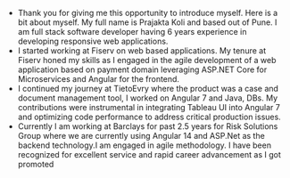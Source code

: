 - Thank you for giving me this opportunity to introduce myself. Here is a bit about myself. My full name is Prajakta Koli and based out of Pune. I am full stack software developer having 6 years experience in developing responsive web applications.
- I started working at Fiserv on web based applications. My tenure at Fiserv honed my skills as I engaged in the agile development of a web application based on payment domain leveraging ASP.NET Core for Microservices and Angular for the frontend.
- I continued my journey at TietoEvry where the product was a case and document management tool, I worked on Angular 7 and Java, DBs. My contributions were instrumental in integrating Tableau UI into Angular 7 and optimizing code performance to address critical production issues.
- Currently I am working at Barclays for past 2.5 years for Risk Solutions Group where we are currently using Angular 14 and ASP.Net as the backend technology.I am engaged in agile methodology. I have been recognized for excellent service and rapid career advancement as I got promoted